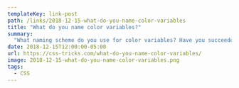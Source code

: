 ```yaml
---
templateKey: link-post
path: /links/2018-12-15-what-do-you-name-color-variables
title: "What do you name color variables?"
summary:
  "What naming scheme do you use for color variables? Have you succeeded at writing CSS that uses color variables in a manner agnostic to the colors they represent? I've tried all of the following, and I have yet to succeed at writing CSS that works well with any color scheme. "
date: 2018-12-15T12:00:00-05:00
url: https://css-tricks.com/what-do-you-name-color-variables/
image: 2018-12-15-what-do-you-name-color-variables.png
tags:
  - CSS
---
```

